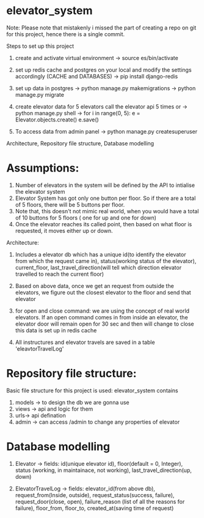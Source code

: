 # elevator_system
Note: Please note that mistakenly i missed the part of creating a repo on git for this project, hence there is a single commit.

Steps to set up this project
1. create and activate virtual environment
   -> source es/bin/activate

2. set up redis cache and postgres on your local and modify the settings accordingly (CACHE and DATABASES)
   -> pip install django-redis

3. set up data in postgres
   -> python manage.py makemigrations
   -> python manage.py migrate

4. create elevator data for 5 elevators
    call the elevator api 5 times 
            or 
   -> python manage.py shell
   -> for i in range(0, 5):
        e = Elevator.objects.create()
        e.save() 

5. To access data from admin panel
   -> python manage.py createsuperuser

Architecture, Repository file structure, Database modelling

# Assumptions:
1. Number of elevators in the system will be defined by the API to intialise the elevator system
2. Elevator System has got only one button per floor.
So if there are a total of 5 floors, there will be 5 buttons per floor.
4. Note that, this doesn't not mimic real world, when you would have a total of 10 buttons for 5 floors ( one for up and one for down)
5. Once the elevator reaches its called point, then based on what floor is requested, it moves either up or down.

Architecture:
1. Includes a elevator db which has a unique id(to identify the elevator from which the request came in), status(working status of the elevator), current_floor, last_travel_direction(will tell which direction elevator travelled to reach the current floor)

2. Based on above data, once we get an request from outside the elevators, we figure out the closest elevator to the floor and send that elevator

3. for open and close command: we are using the concept of real world elevators. If an open command comes in from inside an elevator, the elevator door will remain open for 30 sec and then will change to close
this data is set up in redis cache

4. All instructures and elevator travels are saved in a table 'eleavtorTravelLog'


# Repository file structure:
Basic file structure for this project is used:
elevator_system contains
1. models -> to design the db we are gonna use
2. views -> api and logic for them
3. urls-> api defination
4. admin -> can access /admin to change any properties of elevator


# Database modelling
1. Elevator -> fields: id(unique elevator id), floor(default = 0, Integer), status (working, in maintainace, not working), last_travel_direction(up, down)

2. ElevatorTravelLog -> fields: elevator_id(from above db), request_from(Inside, outside), request_status(success, failure), request_door(close, open), failure_reason (list of all the reasons for failure), floor_from, floor_to, created_at(saving time of request)

